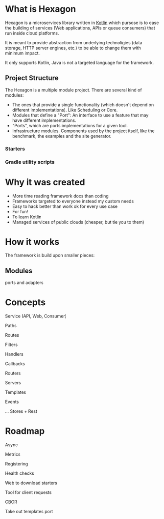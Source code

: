 
# What is Hexagon

Hexagon is a microservices library written in [Kotlin] which pursose is to ease the building of
services (Web applications, APIs or queue consumers) that run inside cloud platforms.

It is meant to provide abstraction from underlying technoligies (data storage, HTTP server 
engines, etc.) to be able to change them with minimum impact.

It only supports Kotlin, Java is not a targeted language for the framework.

[Kotlin]: http://kotlinlang.org
  
## Project Structure

The Hexagon is a multiple module project. There are several kind of modules:

* The ones that provide a single functionality (which doesn't depend on different implementations).
  Like Scheduling or Core.
* Modules that define a "Port": An interface to use a feature that may have different 
  implementations.
* "Ports", which are ports implementations for a given tool.
* Infrastructure modules. Components used by the project itself, like the benchmark, the examples
  and the site generator.

### Starters

### Gradle utility scripts

# Why it was created

* More time reading framework docs than coding
* Frameworks targeted to everyone instead my custom needs
* Easy to hack better than work ok for every use case
* For fun!
* To learn Kotlin
* Managed services of public clouds (cheaper, but tie you to them)

# How it works

The framework is build upon smaller pieces:

## Modules

ports and adapters

# Concepts

Service (API, Web, Consumer)

Paths

Routes

Filters

Handlers

Callbacks

Routers

Servers

Templates

Events

... Stores + Rest

# Roadmap

Async

Metrics

Registering

Health checks

Web to download starters

Tool for client requests

CBOR

Take out templates port
